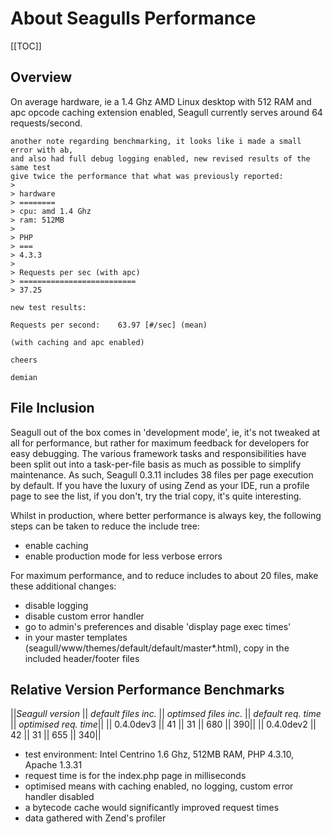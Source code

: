 <!-- Name: Code/Performance -->
<!-- Version: 3 -->
<!-- Last-Modified: 2005/11/08 23:35:41 -->
<!-- Author: werner -->
# About Seagulls Performance
[[TOC]]

## Overview
On average hardware, ie a 1.4 Ghz AMD Linux desktop with 512 RAM and apc opcode caching extension enabled, Seagull currently serves around 64 requests/second.


    another note regarding benchmarking, it looks like i made a small error with ab, 
    and also had full debug logging enabled, new revised results of the same test 
    give twice the performance that what was previously reported:
    > 
    > hardware
    > ========
    > cpu: amd 1.4 Ghz
    > ram: 512MB
    > 
    > PHP
    > ===
    > 4.3.3
    > 
    > Requests per sec (with apc)
    > ==========================
    > 37.25
    
    new test results:
    
    Requests per second:    63.97 [#/sec] (mean)
    
    (with caching and apc enabled)
    
    cheers
    
    demian

## File Inclusion
Seagull out of the box comes in 'development mode', ie, it's not tweaked at all for performance, but rather for maximum feedback for developers for easy debugging. The various framework tasks and responsibilities have been split out into a task-per-file basis as much as possible to simplify maintenance.  As such, Seagull 0.3.11 includes 38 files per page execution by default.  If you have the luxury of using Zend as your IDE, run a profile page to see the list, if you don't, try the trial copy, it's quite interesting.

Whilst in production, where better performance is always key, the following steps can be taken to reduce the include tree:
  * enable caching
  * enable production mode for less verbose errors

For maximum performance, and to reduce includes to about 20 files, make these additional changes:
  * disable logging
  * disable custom error handler
  * go to admin's preferences and disable 'display page exec times'
  * in your master templates (seagull/www/themes/default/default/master*.html), copy in the included header/footer files

## Relative Version Performance Benchmarks


||*Seagull version* || *default files inc.* || *optimsed files inc.* || *default req. time* || *optimised req. time*||
|| 0.4.0dev3 || 41 || 31 || 680 || 390||
|| 0.4.0dev2 || 42 || 31 || 655 || 340||


  * test environment: Intel Centrino 1.6 Ghz, 512MB RAM, PHP 4.3.10, Apache 1.3.31
  * request time is for the index.php page in milliseconds
  * optimised means with caching enabled, no logging, custom error handler disabled
  * a bytecode cache would significantly improved request times
  * data gathered with Zend's profiler